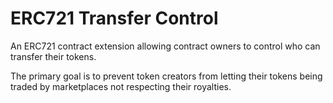 # ERC721 Transfer Control

An ERC721 contract extension allowing contract owners to control who can transfer their tokens.

The primary goal is to prevent token creators from letting their tokens being traded by marketplaces not respecting their royalties.
